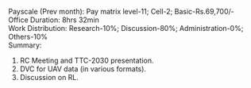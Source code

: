 Payscale (Prev month): Pay matrix level-11; Cell-2; Basic-Rs.69,700/-\
Office Duration: 8hrs 32min\
Work Distribution: Research-10%; Discussion-80%; Administration-0%; Others-10%\
Summary:
1. RC Meeting and TTC-2030 presentation.
2. DVC for UAV data (in various formats).
3. Discussion on RL.
